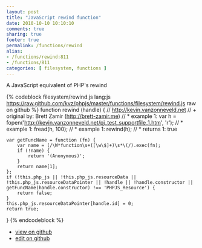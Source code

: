```yaml
---
layout: post
title: "JavaScript rewind function"
date: 2010-10-10 10:10:10
comments: true
sharing: true
footer: true
permalink: /functions/rewind
alias:
- /functions/rewind:811
- /functions/811
categories: [ filesystem, functions ]
---
```

A JavaScript equivalent of PHP's rewind
<!-- more -->
{% codeblock filesystem/rewind.js lang:js https://raw.github.com/kvz/phpjs/master/functions/filesystem/rewind.js raw on github %}
function rewind (handle) {
    // http://kevin.vanzonneveld.net
    // +   original by: Brett Zamir (http://brett-zamir.me)
    // *     example 1: var h = fopen('http://kevin.vanzonneveld.net/pj_test_supportfile_1.htm', 'r');
    // *     example 1: fread(h, 100);
    // *     example 1: rewind(h);
    // *     returns 1: true

    var getFuncName = function (fn) {
        var name = (/\W*function\s+([\w\$]+)\s*\(/).exec(fn);
        if (!name) {
            return '(Anonymous)';
        }
        return name[1];
    };
    if (!this.php_js || !this.php_js.resourceData || !this.php_js.resourceDataPointer || !handle || !handle.constructor || getFuncName(handle.constructor) !== 'PHPJS_Resource') {
        return false;
    }
    this.php_js.resourceDataPointer[handle.id] = 0;
    return true;
}
{% endcodeblock %}
<ul>
 <li><a href="https://github.com/kvz/phpjs/blob/master/functions/filesystem/rewind.js">view on github</a></li>
 <li><a href="https://github.com/kvz/phpjs/edit/master/functions/filesystem/rewind.js">edit on github</a></li>
</ul>
